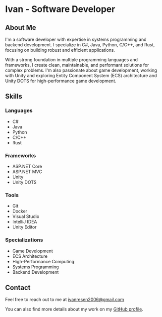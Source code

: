 # Ivan - Software Developer

## About Me

I'm a software developer with expertise in systems programming and backend development. I specialize in C#, Java, Python, C/C++, and Rust, focusing on building robust and efficient applications.

With a strong foundation in multiple programming languages and frameworks, I create clean, maintainable, and performant solutions for complex problems. I'm also passionate about game development, working with Unity and exploring Entity Component System (ECS) architecture and Unity DOTS for high-performance game development.

## Skills

### Languages
- C#
- Java
- Python
- C/C++
- Rust

### Frameworks
- ASP.NET Core
- ASP.NET MVC
- Unity
- Unity DOTS

### Tools
- Git
- Docker
- Visual Studio
- IntelliJ IDEA
- Unity Editor

### Specializations
- Game Development
- ECS Architecture
- High-Performance Computing
- Systems Programming
- Backend Development

## Contact

Feel free to reach out to me at [ivanresen2006@gmail.com](mailto:ivanresen2006@gmail.com)

You can also find more details about my work on my [GitHub profile](https://github.com/f8developer).